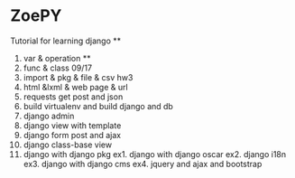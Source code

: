 # ZoePY
Tutorial for learning django
**
  1. var & operation
**
  2. func & class
09/17   
  3. import & pkg & file & csv
  hw3
4. html &lxml & web page & url
5. requests get post and json 
6. build virtualenv and build django and db
7. django admin
8. django view with template
9. django form post and ajax
10. django class-base view
11. django with django pkg
ex1. django with django oscar
ex2. django i18n
ex3. django with django cms
ex4. jquery and ajax and bootstrap 
